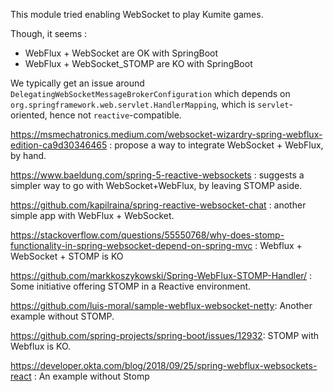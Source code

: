 This module tried enabling WebSocket to play Kumite games.

Though, it seems :

- WebFlux + WebSocket are OK with SpringBoot
- WebFlux + WebSocket_STOMP are KO with SpringBoot

We typically get an issue around `DelegatingWebSocketMessageBrokerConfiguration` which depends on `org.springframework.web.servlet.HandlerMapping`, which is `servlet`-oriented, hence not `reactive`-compatible.

https://msmechatronics.medium.com/websocket-wizardry-spring-webflux-edition-ca9d30346465 : propose a way to integrate WebSocket + WebFlux, by hand.

https://www.baeldung.com/spring-5-reactive-websockets : suggests a simpler way to go with WebSocket+WebFlux, by leaving STOMP aside.

https://github.com/kapilraina/spring-reactive-websocket-chat : another simple app with WebFlux + WebSocket.

https://stackoverflow.com/questions/55550768/why-does-stomp-functionality-in-spring-websocket-depend-on-spring-mvc : Webflux + WebSocket + STOMP is KO

https://github.com/markkoszykowski/Spring-WebFlux-STOMP-Handler/ : Some initiative offering STOMP in a Reactive environment.

https://github.com/luis-moral/sample-webflux-websocket-netty: Another example without STOMP.

https://github.com/spring-projects/spring-boot/issues/12932: STOMP with Webflux is KO.

https://developer.okta.com/blog/2018/09/25/spring-webflux-websockets-react : An example without Stomp